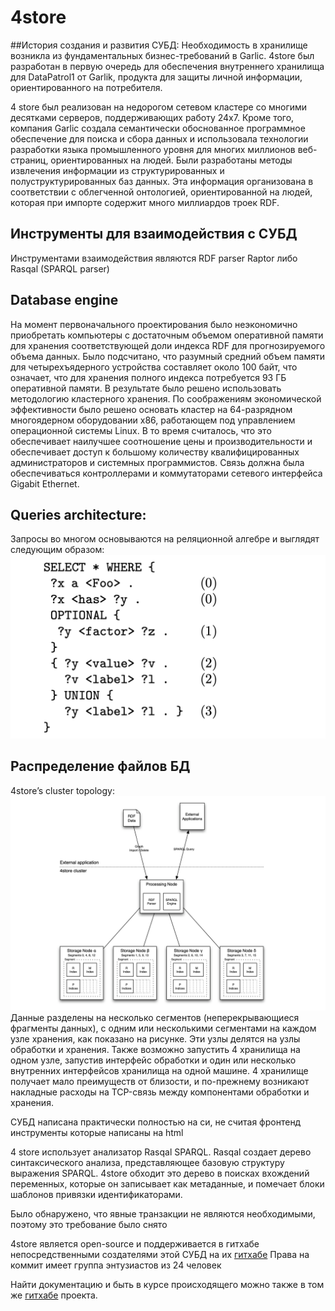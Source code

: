 # 4store
##История создания и развития СУБД:
Необходимость в хранилище возникла из фундаментальных бизнес-требований в Garlic. 4store был разработан в первую очередь для обеспечения внутреннего хранилища для DataPatrol1 от Garlik, продукта для защиты личной информации, ориентированного на потребителя. 

4 store был реализован на недорогом сетевом кластере со многими десятками серверов, поддерживающих работу 24x7. Кроме того, компания Garlic создала семантически обоснованное программное обеспечение для поиска и сбора данных и использовала технологии разработки языка промышленного уровня для многих миллионов веб-страниц, ориентированных на людей. Были разработаны методы извлечения информации из структурированных и полуструктурированных баз данных. Эта информация организована в соответствии с облегченной онтологией, ориентированной на людей, которая при импорте содержит много миллиардов троек RDF.

## Инструменты для взаимодействия с СУБД
Инструментами взаимодействия являются RDF parser Raptor либо Rasqal (SPARQL parser)

## Database engine
На момент первоначального проектирования было неэкономично приобретать компьютеры с достаточным объемом оперативной памяти для хранения соответствующей доли индекса RDF для прогнозируемого объема данных. Было подсчитано, что разумный средний объем памяти для четырехъядерного устройства составляет около 100 байт, что означает, что для хранения полного индекса потребуется 93 ГБ оперативной памяти. В результате было решено использовать методологию кластерного хранения.
По соображениям экономической эффективности было решено основать кластер на 64-разрядном многоядерном оборудовании x86, работающем под управлением операционной системы Linux. В то время считалось, что это обеспечивает наилучшее соотношение цены и производительности и обеспечивает доступ к большому количеству квалифицированных администраторов и системных программистов. Связь должна была обеспечиваться контроллерами и коммутаторами сетевого интерфейса Gigabit Ethernet.

## Queries architecture:
Запросы во многом основываются на реляционной алгебре и выглядят следующим образом:
![query](query.png)

## Распределение файлов БД
4store’s cluster topology:
![distr](distr.png)
Данные разделены на несколько сегментов (неперекрывающиеся фрагменты данных), с одним или несколькими сегментами на каждом узле хранения, как показано на рисунке. Эти узлы делятся на узлы обработки и хранения.
Также возможно запустить 4 хранилища на одном узле, запустив интерфейс обработки и один или несколько внутренних интерфейсов хранилища на одной машине. 4 хранилище получает мало преимуществ от близости, и по-прежнему возникают накладные расходы на TCP-связь между компонентами обработки и хранения.

СУБД написана практически полностью на си, не считая фронтенд инструменты которые написаны на html

4 store использует анализатор Rasqal SPARQL. Rasqal создает дерево синтаксического анализа, представляющее базовую структуру выражения SPARQL. 4store обходит это дерево в поисках вхождений переменных, которые он записывает как метаданные, и помечает блоки шаблонов привязки идентификаторами.

Было обнаружено, что явные транзакции не являются необходимыми, поэтому это требование было снято

4store является open-source и поддерживается в гитхабе непосредственными создателями этой СУБД на их [гитхабе](https://github.com/4store/4store)
Права на коммит имеет группа энтузиастов из 24 человек

Найти документацию и быть в курсе происходящего можно также в том же [гитхабе](https://github.com/4store/4store) проекта.


